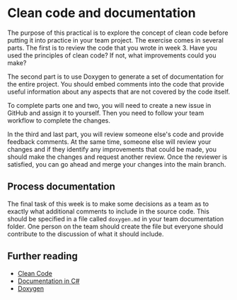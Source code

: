 # Clean code and documentation

The purpose of this practical is to explore the concept of clean code before putting 
it into practice in your team project. The exercise comes in several parts. The first
is to review the code that you wrote in week 3. Have you used the principles of clean
code? If not, what improvements could you make? 

The second part is to use Doxygen to generate a set of documentation for the entire 
project. You should embed comments into the code that provide useful information
about any aspects that are not covered by the code itself.

To complete parts one and two, you will need to create a new issue in GitHub and 
assign it to yourself. Then you need to follow your team workflow to complete the
changes.

In the third and last part, you will review someone else's code and provide feedback
comments. At the same time, someone else will review your changes and if they identify
any improvements that could be made, you should make the changes and request another 
review. Once the reviewer is satisfied, you can go ahead and merge your changes into the 
main branch. 

## Process documentation

The final task of this week is to make some decisions as a team as to exactly what
additional comments to include in the source code. This should be specified in a file 
called `doxygen.md` in your team documentation folder. One person on the team should 
create the file but everyone should contribute to the discussion of what it should
include.

## Further reading

* [Clean Code](https://napier.primo.exlibrisgroup.com/permalink/44NAP_INST/13v8mut/alma9923581530002111)
* [Documentation in C#](https://learn.microsoft.com/en-gb/dotnet/csharp/language-reference/xmldoc/)
* [Doxygen](https://github.com/doxygen/doxygen)

